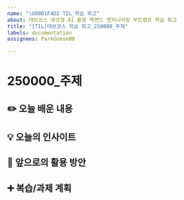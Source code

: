 ```yaml
---
name: "\U0001F4D2 TIL_학습 회고"
about: 데브코스 생성형 AI 활용 백엔드 엔지니어링 부트캠프 학습 회고
title: "[TIL]데브코스 학습 회고_250000_주제"
labels: documentation
assignees: ParkGoeun00

---
```


# 250000_주제

## ✏️ 오늘 배운 내용

## 💡 오늘의 인사이트

## 🚩 앞으로의 활용 방안

## ➕ 복습/과제 계획
